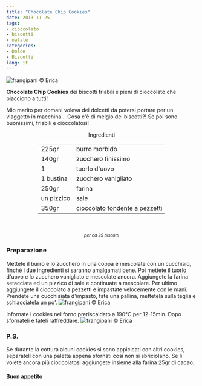 ```yaml
---
title: "Chocolate Chip Cookies"
date: 2013-11-25
tags:
- cioccolato
- biscotti
- natale
categories:
- Dolce
- Biscotti
lang: it
---
```

![](header.jpg "frangipani © Erica")

**Chocolate Chip Cookies** dei biscotti friabili e pieni di cioccolato che piacciono a tutti!

Mio marito per domani voleva dei dolcetti da potersi portare per un viaggetto in macchina... Cosa c'è di melgio dei biscotti?! Se poi sono buonissimi, friabili e cioccolatosi!


<div id="wrapper" style="text-align: center">
  <div id="yourdiv" style="display: inline-block;">
    <div class="ingredients" itemscope itemtype="http://schema.org/Recipe">
      <span itemprop="name" style="display:none;">Chocolate Chip Cookies</span>
      <span itemprop="recipeCategory" style="display:none;">Dolce</span>
      <img itemprop="image" style="display:none;" class="ignore-gallery-item" src="header.jpeg"/>
      <span itemprop="author" style="display:none;">Erica Raiano</span>
      <span itemprop="description" style="display:none;">Chocolate Chip Cookies** dei biscotti friabili e pieni di cioccolato che piacciono a tutti!</span>
      <div class="ingredients-title">Ingredienti</div>
      <table>
        <tbody>
          </tr>      
          <tr itemprop="recipeIngredient">
            <td>225gr</td>
            <td>burro morbido</td>
          </tr>      
          <tr itemprop="recipeIngredient">
            <td>140gr</td>
            <td>zucchero finissimo</td>
          </tr>      
          <tr itemprop="recipeIngredient">
            <td>1</td>
            <td>tuorlo d'uovo</td>
          </tr>      
          <tr itemprop="recipeIngredient">
            <td>1 bustina</td>
            <td>zucchero vanigliato</td>
          </tr>      
          <tr itemprop="recipeIngredient">
            <td>250gr</td>
            <td>farina</td>
          </tr>      
          <tr itemprop="recipeIngredient">
            <td>un pizzico</td>
            <td>sale</td>
          </tr>      
          <tr itemprop="recipeIngredient">
            <td>350gr</td>
            <td>cioccolato fondente a pezzetti</td>
          </tr>
        </tbody>
      </table>
      <br></br>
      <i class="pull-right" style="font-size: 80%;">per ca 25 biscotti</i>
    </div>
  </div>
</div>


<h3>
  <font color="grey">
    <i class="fa fa-cogs"></i>
  </font> Preparazione
</h3>

Mettete il burro e lo zucchero in una coppa e mescolate con un cucchiaio, finché i due ingredienti si saranno amalgamati bene. Poi mettete il tuorlo d'uovo e lo zucchero vanigliato e mescolate ancora. Aggiungete la farina setacciata ed un pizzico di sale e continuate a mescolare. Per ultimo aggiungete il cioccolato a pezzetti e impastate velocemente con le mani. Prendete una cucchiaiata d'impasto, fate una pallina, mettetela sulla teglia e schiacciatela un po'.
![](crudi.jpg "frangipani © Erica")

Infornate i cookies nel forno preriscaldato a 190°C per 12-15min. Dopo sfornateli e fateli raffreddare.
![](risultato.jpg "frangipani © Erica")


<h3>
  <font color="#FFCC00">
    <i class="fa fa-lightbulb-o"></i>
  </font> P.S.
</h3>


Se durante la cottura alcuni cookies si sono appicicati con altri cookies, separateli con una paletta appena sfornati così non si sbriciolano. Se li volete ancora più cioccolatosi aggiungete insieme alla farina 25gr di cacao.

<h4>Buon appetito
  <font color="red">
    <i class="fa fa-smile-o"></i>
  </font>
</h4>